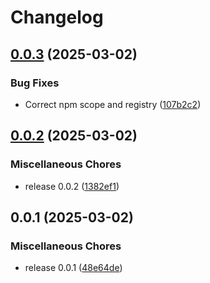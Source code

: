 # Changelog

## [0.0.3](https://github.com/gbicou/directus-extension-pdf-image/compare/v0.0.2...v0.0.3) (2025-03-02)


### Bug Fixes

* Correct npm scope and registry ([107b2c2](https://github.com/gbicou/directus-extension-pdf-image/commit/107b2c20f69030e3d9d3f4a64884ef2b47696436))

## [0.0.2](https://github.com/gbicou/directus-extension-pdf-image/compare/v0.0.1...v0.0.2) (2025-03-02)


### Miscellaneous Chores

* release 0.0.2 ([1382ef1](https://github.com/gbicou/directus-extension-pdf-image/commit/1382ef1d1298e33554f28fe7b6dfacc82b0bfaf2))

## 0.0.1 (2025-03-02)


### Miscellaneous Chores

* release 0.0.1 ([48e64de](https://github.com/gbicou/directus-extension-pdf-image/commit/48e64dec2f33d21affdeb76d04770238984b09dc))
